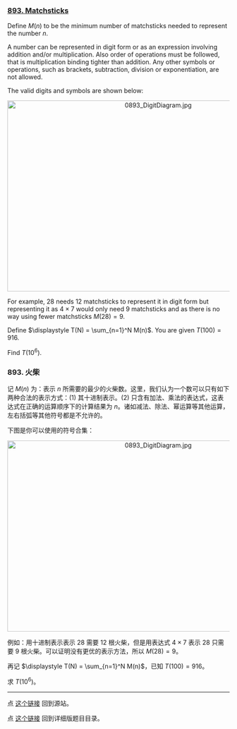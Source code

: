 ### [893. Matchsticks](https://projecteuler.net/problem=893)

Define $M(n)$ to be the minimum number of matchsticks needed to represent the number $n$.

A number can be represented in digit form or as an expression involving addition and/or multiplication. Also order of operations must be followed, that is multiplication binding tighter than addition. Any other symbols or operations, such as brackets, subtraction, division or exponentiation, are not allowed.

The valid digits and symbols are shown below:
<div style="text-align:center;">
<img src="resources/images/0893_DigitDiagram.jpg?1714876316" alt="0893_DigitDiagram.jpg" height="433" width="668"></div>

For example, $28$ needs $12$ matchsticks to represent it in digit form but representing it as $4\times 7$ would only need $9$ matchsticks and as there is no way using fewer matchsticks $M(28) = 9$.

Define $\displaystyle T(N) = \sum_{n=1}^N M(n)$. You are given $T(100) = 916$.

Find $T(10^6)$.


### 893. 火柴

记 $M(n)$ 为：表示 $n$ 所需要的最少的火柴数。这里，我们认为一个数可以只有如下两种合法的表示方式：(1) 其十进制表示。(2) 只含有加法、乘法的表达式，这表达式在正确的运算顺序下的计算结果为 $n$。诸如减法、除法、幂运算等其他运算，左右括弧等其他符号都是不允许的。

下图是你可以使用的符号合集：

<div style="text-align:center;">
<img src="resources/images/0893_DigitDiagram.jpg?1714876316" alt="0893_DigitDiagram.jpg" height="433" width="668"></div>

例如：用十进制表示表示 $28$ 需要 $12$ 根火柴，但是用表达式 $4 \times 7$ 表示 $28$ 只需要 $9$ 根火柴。可以证明没有更优的表示方法，所以 $M(28) = 9$。

再记 $\displaystyle T(N) = \sum_{n=1}^N M(n)$，已知 $T(100) = 916$。

求 $T(10^6)$。

---

点 [这个链接](https://fsy-juruo.github.io/pe-chinese-translation/) 回到源站。

点 [这个链接](https://fsy-juruo.github.io/pe-chinese-translation/detailed_content_archives.html) 回到详细版题目目录。